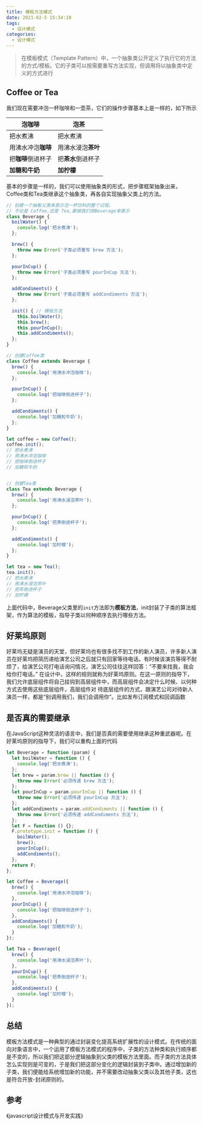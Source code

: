 ```yaml
---
title: 模板方法模式
date: 2021-02-5 15:34:10
tags:
  - 设计模式
categories:
  - 设计模式
---
```

> 在模板模式（Template Pattern）中，一个抽象类公开定义了执行它的方法的方式/模板。它的子类可以按需要重写方法实现，但调用将以抽象类中定义的方式进行
<!--more-->
## Coffee or Tea

我们现在需要冲泡一杯咖啡和一壶茶，它们的操作步骤基本上是一样的，如下所示

| 泡咖啡             | 泡茶               |
| ------------------ | ------------------ |
| 把水煮沸           | 把水煮沸           |
| 用沸水冲泡**咖啡** | 用沸水浸泡**茶叶** |
| 把**咖啡**倒进杯子 | 把**茶水**倒进杯子 |
| **加糖和牛奶**     | **加柠檬**         |

 基本的步骤是一样的，我们可以使用抽象类的形式，把步骤框架抽象出来，Coffee类和Tea类继承这个抽象类，再各自实现抽象父类上的方法。

```js
// 创建一个抽象父类来表示泡一杯饮料的整个过程。
// 不论是 Coffee,还是 Tea,都被我们用Beverage来表示
class Beverage {
  boilWater() {
    console.log('把水煮沸');
  };

  brew() {
    throw new Error('子类必须重写 brew 方法');
  };

  pourInCup() {
    throw new Error('子类必须重写 pourInCup 方法');
  };

  addCondiments() {
    throw new Error('子类必须重写 addCondiments 方法');
  };

  init() { // 模板方法
    this.boilWater();
    this.brew();
    this.pourInCup();
    this.addCondiments();
  };
}

// 创建Coffee类
class Coffee extends Beverage {
  brew() {
    console.log('用沸水冲泡咖啡');
  };

  pourInCup() {
    console.log('把咖啡倒进杯子');
  };

  addCondiments() {
    console.log('加糖和牛奶');
  };
}

let coffee = new Coffee();
coffee.init();
// 把水煮沸
// 用沸水冲泡咖啡
// 把咖啡倒进杯子
// 加糖和牛奶


// 创建Tea类
class Tea extends Beverage {
  brew() {
    console.log('用沸水浸泡茶叶');
  };

  pourInCup() {
    console.log('把茶倒进杯子');
  };

  addCondiments() {
    console.log('加柠檬');
  };
}

let tea = new Tea();
tea.init();
// 把水煮沸
// 用沸水浸泡茶叶
// 把茶倒进杯子
// 加柠檬
```

上面代码中，Beverage父类里的`init`方法即为**模板方法**，init封装了子类的算法框架，作为算法的模板，指导子类以何种顺序去执行哪些方法。

## 好莱坞原则

​	好莱坞无疑是演员的天堂，但好莱坞也有很多找不到工作的新人演员，许多新人演员在好莱坞把简历递给演艺公司之后就只有回家等待电话。有时候该演员等得不耐烦了，给演艺公司打电话询问情况，演艺公司往往这样回答：“不要来找我，我会给你打电话。” 在设计中，这样的规则就称为好莱坞原则。在这一原则的指导下，我们允许底层组件将自己挂钩到高层组件中，而高层组件会决定什么时候、以何种方式去使用这些底层组件，高层组件对 待底层组件的方式，跟演艺公司对待新人演员一样，都是“别调用我们，我们会调用你”。
​	比如发布订阅模式和回调函数

## 是否真的需要继承

在JavaScript这种灵活的语言中，我们是否真的需要使用继承这种重武器呢。在好莱坞原则的指导下，我们可以重构上面的代码

```js
let Beverage = function (param) {
  let boilWater = function () {
    console.log('把水煮沸');
  };
  let brew = param.brew || function () {
    throw new Error('必须传递 brew 方法');
  };
  let pourInCup = param.pourInCup || function () {
    throw new Error('必须传递 pourInCup 方法');
  };
  let addCondiments = param.addCondiments || function () {
    throw new Error('必须传递 addCondiments 方法');
  };
  let F = function () {};
  F.prototype.init = function () {
    boilWater();
    brew();
    pourInCup();
    addCondiments();
  };
  return F;
};

let Coffee = Beverage({
  brew() {
    console.log('用沸水冲泡咖啡');
  },
  pourInCup() {
    console.log('把咖啡倒进杯子');
  },
  addCondiments() {
    console.log('加糖和牛奶');
  }
});

let Tea = Beverage({
  brew() {
    console.log('用沸水浸泡茶叶');
  },
  pourInCup() {
    console.log('把茶倒进杯子');
  },
  addCondiments() {
    console.log('加柠檬');
  }
});
```

## 总结

​	模板方法模式是一种典型的通过封装变化提高系统扩展性的设计模式。在传统的面向对象语言中，一个运用了模板方法模式的程序中，子类的方法种类和执行顺序都是不变的，所以我们把这部分逻辑抽象到父类的模板方法里面。而子类的方法具体怎么实现则是可变的，于是我们把这部分变化的逻辑封装到子类中。通过增加新的子类，我们便能给系统增加新的功能，并不需要改动抽象父类以及其他子类，这也是符合开放-封闭原则的。

## 参考

《javascript设计模式与开发实践》